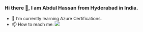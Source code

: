 ### Hi there 👋, I am Abdul Hassan from Hyderabad in India. 
- 🌱 I’m currently learning Azure Certifications.
- 📫 How to reach me: [![](https://img.shields.io/badge/LinkedIn-0077B5?style=for-the-badge&logo=linkedin&logoColor=white)](https://www.linkedin.com/in/abdul-hassan)
 
 
<!--
 ![Github stats](https://github-readme-stats.vercel.app/api?username=MdAbdulHassan&theme=highcontrast&show_icons=true&count_private=true)


**MdAbdulHassan/MdAbdulHassan** is a ✨ _special_ ✨ repository because its `README.md` (this file) appears on your GitHub profile.

Here are some ideas to get you started:

- 🔭 I’m currently working on ...
- 🌱 I’m currently learning ...
- 👯 I’m looking to collaborate on ...
- 🤔 I’m looking for help with ...
- 💬 Ask me about ...
- 📫 How to reach me: ...
- 😄 Pronouns: ...
- ⚡ Fun fact: ...
-->
